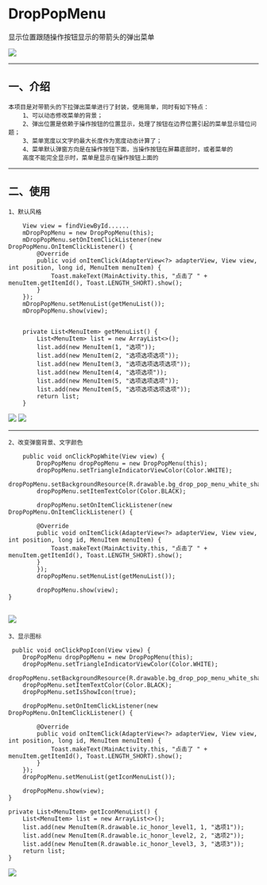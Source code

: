 # DropPopMenu
显示位置跟随操作按钮显示的带箭头的弹出菜单

![](https://github.com/HMY314/DropPopMenu/blob/master/gif/GIF.gif)


---
## 一、介绍
    本项目是对带箭头的下拉弹出菜单进行了封装，使用简单，同时有如下特点：
        1、可以动态修改菜单的背景；
        2、弹出位置是依赖于操作按钮的位置显示，处理了按钮在边界位置引起的菜单显示错位问题；
        3、菜单宽度以文字的最大长度作为宽度动态计算了；
        4、菜单默认弹窗方向是在操作按钮下面，当操作按钮在屏幕底部时，或者菜单的
        高度不能完全显示时，菜单是显示在操作按钮上面的

---
## 二、使用
    1、默认风格

        View view = findViewById......
        mDropPopMenu = new DropPopMenu(this);
        mDropPopMenu.setOnItemClickListener(new DropPopMenu.OnItemClickListener() {
            @Override
            public void onItemClick(AdapterView<?> adapterView, View view, int position, long id, MenuItem menuItem) {
                Toast.makeText(MainActivity.this, "点击了 " + menuItem.getItemId(), Toast.LENGTH_SHORT).show();
            }
        });
        mDropPopMenu.setMenuList(getMenuList());
        mDropPopMenu.show(view);


        private List<MenuItem> getMenuList() {
            List<MenuItem> list = new ArrayList<>();
            list.add(new MenuItem(1, "选项"));
            list.add(new MenuItem(2, "选项选项选项"));
            list.add(new MenuItem(3, "选项选项选项选项"));
            list.add(new MenuItem(4, "选项选项"));
            list.add(new MenuItem(5, "选项选项选项"));
            list.add(new MenuItem(5, "选项选项选项选项"));
            return list;
        }

![](https://github.com/HMY314/DropPopMenu/blob/master/gif/img1.png)
![](https://github.com/HMY314/DropPopMenu/blob/master/gif/img2.png)

---

    2、改变弹窗背景、文字颜色

        public void onClickPopWhite(View view) {
            DropPopMenu dropPopMenu = new DropPopMenu(this);
            dropPopMenu.setTriangleIndicatorViewColor(Color.WHITE);
            dropPopMenu.setBackgroundResource(R.drawable.bg_drop_pop_menu_white_shap);
            dropPopMenu.setItemTextColor(Color.BLACK);

            dropPopMenu.setOnItemClickListener(new DropPopMenu.OnItemClickListener() {

            @Override
            public void onItemClick(AdapterView<?> adapterView, View view, int position, long id, MenuItem menuItem) {
                Toast.makeText(MainActivity.this, "点击了 " + menuItem.getItemId(), Toast.LENGTH_SHORT).show();
            }
            });
            dropPopMenu.setMenuList(getMenuList());

            dropPopMenu.show(view);
    }

![](https://github.com/HMY314/DropPopMenu/blob/master/gif/img3.png)
---

    3、显示图标

     public void onClickPopIcon(View view) {
        DropPopMenu dropPopMenu = new DropPopMenu(this);
        dropPopMenu.setTriangleIndicatorViewColor(Color.WHITE);
        dropPopMenu.setBackgroundResource(R.drawable.bg_drop_pop_menu_white_shap);
        dropPopMenu.setItemTextColor(Color.BLACK);
        dropPopMenu.setIsShowIcon(true);

        dropPopMenu.setOnItemClickListener(new DropPopMenu.OnItemClickListener() {

            @Override
            public void onItemClick(AdapterView<?> adapterView, View view, int position, long id, MenuItem menuItem) {
                Toast.makeText(MainActivity.this, "点击了 " + menuItem.getItemId(), Toast.LENGTH_SHORT).show();
            }
        });
        dropPopMenu.setMenuList(getIconMenuList());

        dropPopMenu.show(view);
    }

    private List<MenuItem> getIconMenuList() {
        List<MenuItem> list = new ArrayList<>();
        list.add(new MenuItem(R.drawable.ic_honor_level1, 1, "选项1"));
        list.add(new MenuItem(R.drawable.ic_honor_level2, 2, "选项2"));
        list.add(new MenuItem(R.drawable.ic_honor_level3, 3, "选项3"));
        return list;
    }

![](https://github.com/HMY314/DropPopMenu/blob/master/gif/img4.png)